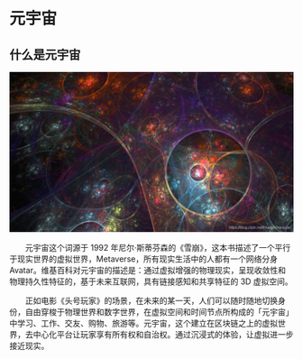 # 元宇宙

## 什么是元宇宙

![metauniverse](images/metauniverse.jpeg)

&emsp;&emsp;元宇宙这个词源于 1992 年尼尔·斯蒂芬森的《雪崩》，这本书描述了一个平行于现实世界的虚拟世界，Metaverse，所有现实生活中的人都有一个网络分身 Avatar。维基百科对元宇宙的描述是：通过虚拟增强的物理现实，呈现收敛性和物理持久性特征的，基于未来互联网，具有链接感知和共享特征的 3D 虚拟空间。

&emsp;&emsp;正如电影《头号玩家》的场景，在未来的某一天，人们可以随时随地切换身份，自由穿梭于物理世界和数字世界，在虚拟空间和时间节点所构成的「元宇宙」中学习、工作、交友、购物、旅游等。元宇宙，这个建立在区块链之上的虚拟世界，去中心化平台让玩家享有所有权和自治权。通过沉浸式的体验，让虚拟进一步接近现实。
